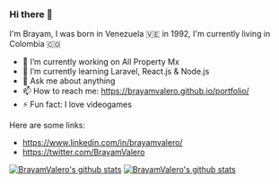 ### Hi there 👋

I'm Brayam, I was born in Venezuela 🇻🇪 in 1992, I'm currently living in Colombia 🇨🇴

- 🔭 I’m currently working on All Property Mx
- 🌱 I’m currently learning Laravel, React.js & Node.js
- 💬 Ask me about anything
- 📫 How to reach me: https://brayamvalero.github.io/portfolio/
- ⚡ Fun fact: I love videogames

Here are some links:  
  
- https://www.linkedin.com/in/brayamvalero/
- https://twitter.com/BrayamValero
 
[![BrayamValero's github stats](https://github-readme-stats.vercel.app/api?username=BrayamValero&show_icons=true&theme=radical&count_private=true)](https://github.com/anuraghazra/github-readme-stats)
[![BrayamValero's github stats](https://github-readme-stats.vercel.app/api/top-langs?username=BrayamValero&layout=compact&theme=radical&count_private=true)](https://github.com/anuraghazra/github-readme-stats)
